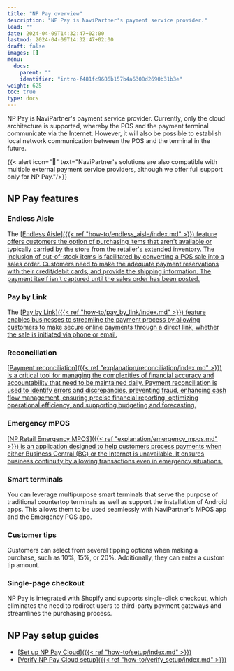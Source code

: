 ```yaml
---
title: "NP Pay overview"
description: "NP Pay is NaviPartner's payment service provider."
lead: ""
date: 2024-04-09T14:32:47+02:00
lastmod: 2024-04-09T14:32:47+02:00
draft: false
images: []
menu:
  docs:
    parent: ""
    identifier: "intro-f481fc9686b157b4a6308d2690b31b3e"
weight: 625
toc: true
type: docs
---
```


NP Pay is NaviPartner's payment service provider. Currently, only the cloud architecture is supported, whereby the POS and the payment terminal communicate via the Internet. However, it will also be possible to establish local network communication between the POS and the terminal in the future. 

  {{< alert icon="📝" text="NaviPartner's solutions are also compatible with multiple external payment service providers, although we offer full support only for NP Pay."/>}}

## NP Pay features

### Endless Aisle

The [<ins>Endless Aisle<ins>]({{< ref "how-to/endless_aisle/index.md" >}}) feature offers customers the option of purchasing items that aren't available or typically carried by the store from the retailer's extended inventory. The inclusion of out-of-stock items is facilitated by converting a POS sale into a sales order. Customers need to make the adequate payment reservations with their credit/debit cards, and provide the shipping information. The payment itself isn't captured until the sales order has been posted. 

### Pay by Link

The [<ins>Pay by Link<ins>]({{< ref "how-to/pay_by_link/index.md" >}}) feature enables businesses to streamline the payment process by allowing customers to make secure online payments through a direct link, whether the sale is initiated via phone or email. 

### Reconciliation

[<ins>Payment reconciliation<ins>]({{< ref "explanation/reconciliation/index.md" >}}) is a critical tool for managing the complexities of financial accuracy and accountability that need to be maintained daily. Payment reconciliation is used to identify errors and discrepancies, preventing fraud, enhancing cash flow management, ensuring precise financial reporting, optimizing operational efficiency, and supporting budgeting and forecasting. 

### Emergency mPOS

[<ins>NP Retail Emergency MPOS<ins>]({{< ref "explanation/emergency_mpos.md" >}}) is an application designed to help customers process payments when either Business Central (BC) or the Internet is unavailable. It ensures business continuity by allowing transactions even in emergency situations.

### Smart terminals

You can leverage multipurpose smart terminals that serve the purpose of traditional countertop terminals as well as support the installation of Android apps. This allows them to be used seamlessly with NaviPartner's MPOS app and the Emergency POS app. 

### Customer tips

Customers can select from several tipping options when making a purchase, such as 10%, 15%, or 20%. Additionally, they can enter a custom tip amount. 

### Single-page checkout

NP Pay is integrated with Shopify and supports single-click checkout, which eliminates the need to redirect users to third-party payment gateways and streamlines the purchasing process. 

## NP Pay setup guides

- [<ins>Set up NP Pay Cloud<ins>]({{< ref "how-to/setup/index.md" >}})
- [<ins>Verify NP Pay Cloud setup<ins>]({{< ref "how-to/verify_setup/index.md" >}})
